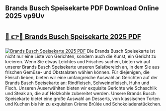 ## Brands Busch Speisekarte PDF Download Online 2025 vp9Uv

# <h2><a href="http://gcdad4.nevu.top/?p=Brands+Busch+Speisekarte">🔗 👉🔴 Brands Busch Speisekarte 2025 PDF</a></h2>

[![Brands Busch Speisekarte 2025 PDF](https://i.imgur.com/dBaPXMq.png)](http://gcdad4.nevu.top/?p=Brands+Busch+Speisekarte)
Die Brands Busch Speisekarte ist nicht nur eine Liste von Gerichten, sondern auch die Kunst, ein Gericht zu kreieren. Wenn Sie etwas Leichtes und Frisches suchen, bieten wir auf unserer Brands Busch Speisekarte unseren Salatbereich an, in dem Sie aus frischen Gemüse- und Obstsalaten wählen können. Für diejenigen, die Fleisch lieben, bieten wir eine umfangreiche Auswahl an Gerichten auf der Brands Busch Speisekarte an: Rindfleisch, Schweinefleisch, Huhn und Fisch. Unseren Auserwählten bieten wir exquisite Gerichte wie Schaschlik und Steak an, die auf Holzkohle zubereitet werden. Unsere Brands Busch Speisekarte bietet eine große Auswahl an Desserts, von klassischen Torten und Kuchen bis hin zu exquisiten Crème Brûlée und Schokoladenstückchen.
